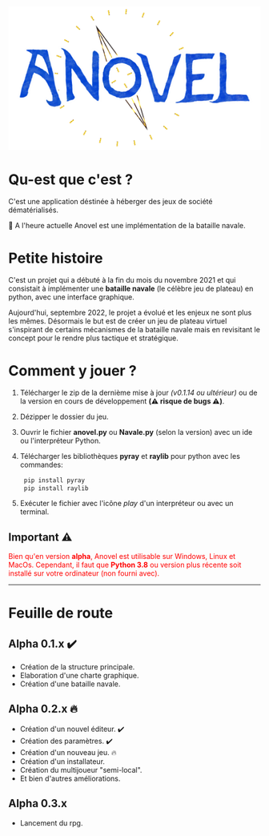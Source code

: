 ![Anovel](images/logos/Anovel.png)

# Qu-est que c'est ?
C'est une application déstinée à héberger des jeux de société dématérialisés.

:calendar: A l'heure actuelle Anovel est une implémentation de la bataille navale.

# Petite histoire
C'est un projet qui a débuté à la fin du mois du novembre 2021 et qui consistait à implémenter une **bataille navale** (le célèbre jeu de plateau) en python, avec une interface graphique.

Aujourd'hui, septembre 2022, le projet a évolué et les enjeux ne sont plus les mêmes. Désormais le but est de créer un jeu de plateau virtuel s'inspirant de certains mécanismes de la bataille navale mais en revisitant le concept pour le rendre plus tactique et stratégique.

# Comment y jouer ?
1. Télécharger le zip de la dernième mise à jour *(v0.1.14 ou ultérieur)* ou de la version en cours de développement **(:warning: risque de bugs :warning:)**.
2. Dézipper le dossier du jeu.
3. Ouvrir le fichier **anovel.py** ou **Navale.py** (selon la version) avec un ide ou l'interpréteur Python.
4. Télécharger les bibliothèques **pyray** et **raylib** pour python avec les commandes:

        pip install pyray
        pip install raylib

5. Exécuter le fichier avec l'icône *play* d'un interpréteur ou avec un terminal.

## Important :warning:

<font color='red'>Bien qu'en version **alpha**, Anovel est utilisable sur Windows, Linux et MacOs. Cependant, il faut que **Python 3.8** ou version plus récente soit installé sur votre ordinateur (non fourni avec).</font>

---

# Feuille de route

## Alpha 0.1.x :heavy_check_mark:
- Création de la structure principale.
- Elaboration d'une charte graphique.
- Création d'une bataille navale.

## Alpha 0.2.x :fire:
- Création d'un nouvel éditeur. :heavy_check_mark:
- Création des paramètres. :heavy_check_mark:
- Création d'un nouveau jeu. :fire:
- Création d'un installateur.
- Création du multijoueur "semi-local".
- Et bien d'autres améliorations.

## Alpha 0.3.x
- Lancement du rpg.
